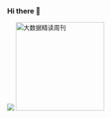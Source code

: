 ### Hi there 👋

![ ](https://github-readme-stats.vercel.app/api?username=hiszm&count_private=true)
<img src="https://github.com/user-attachments/assets/37fc762f-3174-4f4b-b8f4-4df24539901c" width=205px; alt="大数据精读周刊">



<!--
**hiszm/hiszm** is a ✨ _special_ ✨ repository because its `README.md` (this file) appears on your GitHub profile.

Here are some ideas to get you started:

- 🔭 I’m currently working on ...
- 🌱 I’m currently learning ...
- 👯 I’m looking to collaborate on ...
- 🤔 I’m looking for help with ...
- 💬 Ask me about ...
- 📫 How to reach me: ...
- 😄 Pronouns: ...
- ⚡ Fun fact: ...
-->
